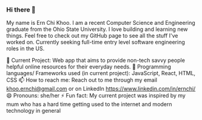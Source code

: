 ### Hi there 👋

My name is Ern Chi Khoo. I am a recent Computer Science and Engineering graduate from the Ohio State University. 
I love building and learning new things. Feel free to check out my GitHub page to see all the stuff I've worked on.
Currently seeking full-time entry level software engineering roles in the US. 

🔭 Current Project: Web app that aims to provide non-tech savvy people helpful online resources for their everyday needs.
🌱 Programming languages/ Frameworks used (in current project): JavaScript, React, HTML, CSS
📫 How to reach me: Reach out to me through my email khoo.ernchi@gmail.com or on LinkedIn https://www.linkedin.com/in/ernchi/
😄 Pronouns: she/her
⚡ Fun fact: My current project was inspired by my mum who has a hard time getting used to the internet and modern technology in general

<!--
**ernchi/ernchi** is a ✨ _special_ ✨ repository because its `README.md` (this file) appears on your GitHub profile.

Here are some ideas to get you started:

- 🔭 I’m currently working on ...
- 🌱 I’m currently learning ...
- 👯 I’m looking to collaborate on ...
- 🤔 I’m looking for help with ...
- 💬 Ask me about ...
- 📫 How to reach me: ...
- 😄 Pronouns: ...
- ⚡ Fun fact: ...
-->
